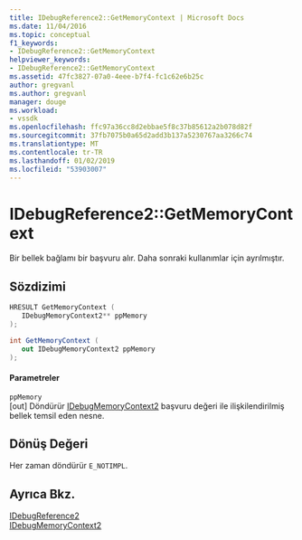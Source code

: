 ```yaml
---
title: IDebugReference2::GetMemoryContext | Microsoft Docs
ms.date: 11/04/2016
ms.topic: conceptual
f1_keywords:
- IDebugReference2::GetMemoryContext
helpviewer_keywords:
- IDebugReference2::GetMemoryContext
ms.assetid: 47fc3827-07a0-4eee-b7f4-fc1c62e6b25c
author: gregvanl
ms.author: gregvanl
manager: douge
ms.workload:
- vssdk
ms.openlocfilehash: ffc97a36cc8d2ebbae5f8c37b85612a2b078d82f
ms.sourcegitcommit: 37fb7075b0a65d2add3b137a5230767aa3266c74
ms.translationtype: MT
ms.contentlocale: tr-TR
ms.lasthandoff: 01/02/2019
ms.locfileid: "53903007"
---
```

# <a name="idebugreference2getmemorycontext"></a>IDebugReference2::GetMemoryContext
Bir bellek bağlamı bir başvuru alır. Daha sonraki kullanımlar için ayrılmıştır.  
  
## <a name="syntax"></a>Sözdizimi  
  
```cpp  
HRESULT GetMemoryContext (   
   IDebugMemoryContext2** ppMemory  
);  
```  
  
```csharp  
int GetMemoryContext (   
   out IDebugMemoryContext2 ppMemory  
);  
```  
  
#### <a name="parameters"></a>Parametreler  
 `ppMemory`  
 [out] Döndürür [IDebugMemoryContext2](../../../extensibility/debugger/reference/idebugmemorycontext2.md) başvuru değeri ile ilişkilendirilmiş bellek temsil eden nesne.  
  
## <a name="return-value"></a>Dönüş Değeri  
 Her zaman döndürür `E_NOTIMPL`.  
  
## <a name="see-also"></a>Ayrıca Bkz.  
 [IDebugReference2](../../../extensibility/debugger/reference/idebugreference2.md)   
 [IDebugMemoryContext2](../../../extensibility/debugger/reference/idebugmemorycontext2.md)